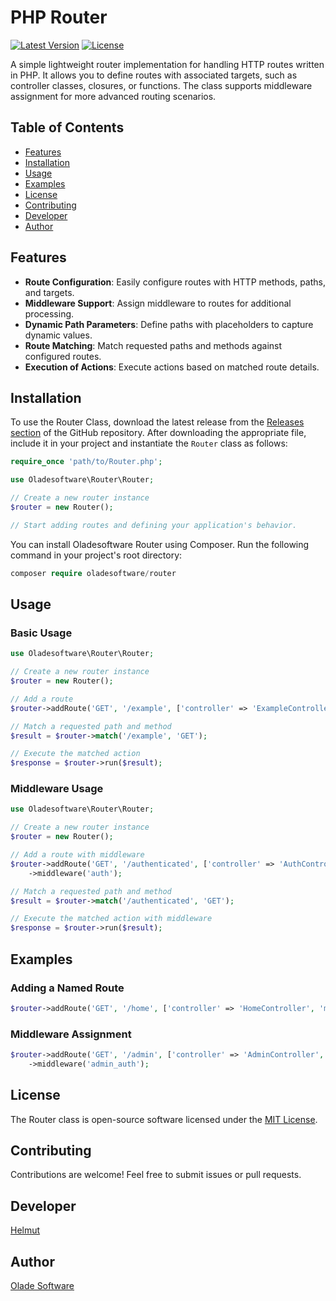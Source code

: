 # PHP Router

[![Latest Version](https://img.shields.io/badge/version-0.0.0--alpha-blue.svg)](https://github.com/oladesoftware/router)
[![License](https://img.shields.io/badge/license-MIT-green.svg)](https://opensource.org/licenses/MIT)

A simple lightweight router implementation for handling HTTP routes written in PHP. It allows you to define routes with associated targets, such as controller classes, closures, or functions. The class supports middleware assignment for more advanced routing scenarios.

## Table of Contents

- [Features](#features)
- [Installation](#installation)
- [Usage](#usage)
- [Examples](#examples)
- [License](#license)
- [Contributing](#contributing)
- [Developer](#developer)
- [Author](#author)

## Features

- **Route Configuration**: Easily configure routes with HTTP methods, paths, and targets.
- **Middleware Support**: Assign middleware to routes for additional processing.
- **Dynamic Path Parameters**: Define paths with placeholders to capture dynamic values.
- **Route Matching**: Match requested paths and methods against configured routes.
- **Execution of Actions**: Execute actions based on matched route details.

## Installation

To use the Router Class, download the latest release from the [Releases section](https://github.com/oladesoftware/router/releases) of the GitHub repository. After downloading the appropriate file, include it in your project and instantiate the `Router` class as follows:

```php
require_once 'path/to/Router.php';

use Oladesoftware\Router\Router;

// Create a new router instance
$router = new Router();

// Start adding routes and defining your application's behavior.
```

You can install Oladesoftware Router using Composer. Run the following command in your project's root directory:

```php
composer require oladesoftware/router
```

## Usage

### Basic Usage

```php
use Oladesoftware\Router\Router;

// Create a new router instance
$router = new Router();

// Add a route
$router->addRoute('GET', '/example', ['controller' => 'ExampleController', 'method' => 'index']);

// Match a requested path and method
$result = $router->match('/example', 'GET');

// Execute the matched action
$response = $router->run($result);
```

### Middleware Usage

```php
use Oladesoftware\Router\Router;

// Create a new router instance
$router = new Router();

// Add a route with middleware
$router->addRoute('GET', '/authenticated', ['controller' => 'AuthController', 'method' => 'index'])
    ->middleware('auth');

// Match a requested path and method
$result = $router->match('/authenticated', 'GET');

// Execute the matched action with middleware
$response = $router->run($result);
```

## Examples

### Adding a Named Route

```php
$router->addRoute('GET', '/home', ['controller' => 'HomeController', 'method' => 'index'], 'home');
```

### Middleware Assignment

```php
$router->addRoute('GET', '/admin', ['controller' => 'AdminController', 'method' => 'dashboard'])
    ->middleware('admin_auth');
```

## License

The Router class is open-source software licensed under the [MIT License](https://opensource.org/licenses/MIT).

## Contributing

Contributions are welcome! Feel free to submit issues or pull requests.

## Developer

[Helmut](mailto:helmut.savoedo@olade.group)

## Author

[Olade Software](mailto:contact@oladesoftware.com)